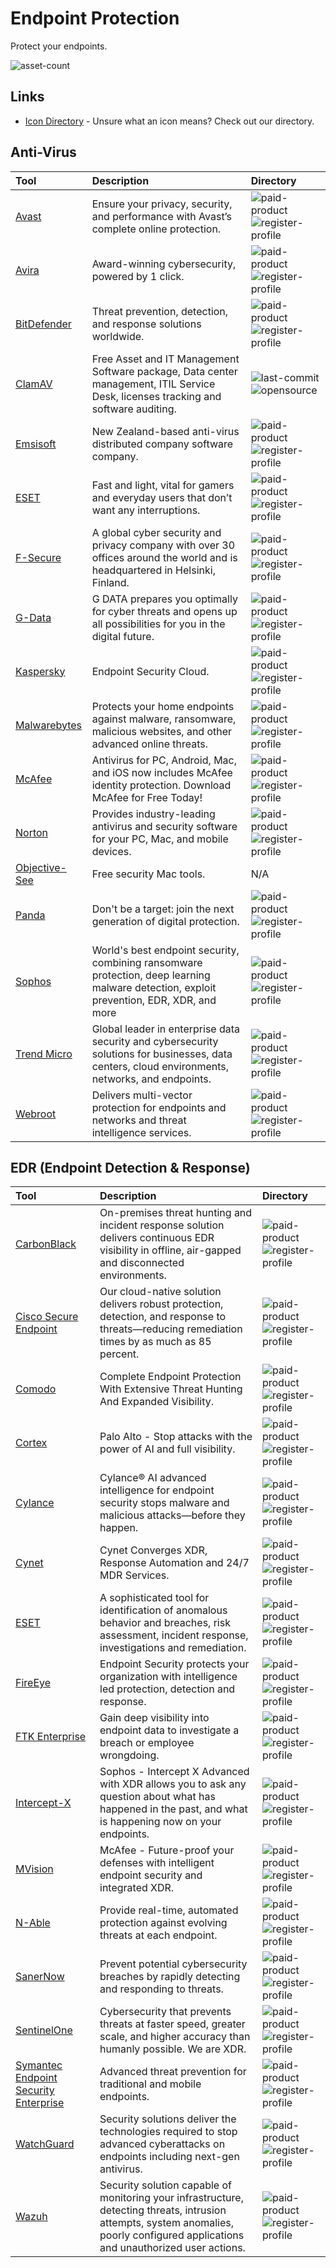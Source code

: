 # Endpoint Protection

Protect your endpoints.

![asset-count](https://img.shields.io/badge/Tools%20%26%20Resources%20Available-34-947cb0?style=for-the-badge)

## Links <!-- {docsify-ignore} -->

- [Icon Directory](../ICONS.md) - Unsure what an icon means? Check out our directory.

## Anti-Virus

| Tool | Description | Directory |
| :--- | :--- | :--- |
| [Avast](https://www.avast.com/) | Ensure your privacy, security, and performance with Avast’s complete online protection. | ![paid-product](https://raw.githubusercontent.com/0xPGP/SecTools/main/docs/icons/paid-product.png) ![register-profile](https://raw.githubusercontent.com/0xPGP/SecTools/main/docs/icons/register-profile.png) |
| [Avira](https://www.avira.com/) | Award-winning cybersecurity, powered by 1 click. | ![paid-product](https://raw.githubusercontent.com/0xPGP/SecTools/main/docs/icons/paid-product.png) ![register-profile](https://raw.githubusercontent.com/0xPGP/SecTools/main/docs/icons/register-profile.png)  |
| [BitDefender](https://bitdefender.com/) | Threat prevention, detection, and response solutions worldwide. | ![paid-product](https://raw.githubusercontent.com/0xPGP/SecTools/main/docs/icons/paid-product.png) ![register-profile](https://raw.githubusercontent.com/0xPGP/SecTools/main/docs/icons/register-profile.png)  |
| [ClamAV](https://github.com/Cisco-Talos/clamav) | Free Asset and IT Management Software package, Data center management, ITIL Service Desk, licenses tracking and software auditing. | ![last-commit](https://img.shields.io/github/last-commit/Cisco-Talos/clamav?color=947cb0&style=flat-square) ![opensource](https://raw.githubusercontent.com/0xPGP/SecTools/main/docs/icons/opensource.png) |
| [Emsisoft](https://www.emsisoft.com/en/) | New Zealand-based anti-virus distributed company software company. | ![paid-product](https://raw.githubusercontent.com/0xPGP/SecTools/main/docs/icons/paid-product.png) ![register-profile](https://raw.githubusercontent.com/0xPGP/SecTools/main/docs/icons/register-profile.png)  |
| [ESET](https://www.eset.com/us/home/antivirus/) | Fast and light, vital for gamers and everyday users that don’t want any interruptions. | ![paid-product](https://raw.githubusercontent.com/0xPGP/SecTools/main/docs/icons/paid-product.png) ![register-profile](https://raw.githubusercontent.com/0xPGP/SecTools/main/docs/icons/register-profile.png)  |
| [F-Secure](https://www.f-secure.com/) | A global cyber security and privacy company with over 30 offices around the world and is headquartered in Helsinki, Finland. | ![paid-product](https://raw.githubusercontent.com/0xPGP/SecTools/main/docs/icons/paid-product.png) ![register-profile](https://raw.githubusercontent.com/0xPGP/SecTools/main/docs/icons/register-profile.png)  |
| [G-Data](https://www.gdata-software.com/) | G DATA prepares you optimally for cyber threats and opens up all possibilities for you in the digital future. | ![paid-product](https://raw.githubusercontent.com/0xPGP/SecTools/main/docs/icons/paid-product.png) ![register-profile](https://raw.githubusercontent.com/0xPGP/SecTools/main/docs/icons/register-profile.png)  |
| [Kaspersky](https://www.kaspersky.com/) | Endpoint Security Cloud. | ![paid-product](https://raw.githubusercontent.com/0xPGP/SecTools/main/docs/icons/paid-product.png) ![register-profile](https://raw.githubusercontent.com/0xPGP/SecTools/main/docs/icons/register-profile.png) |
| [Malwarebytes](https://www.malwarebytes.com/) | Protects your home endpoints against malware, ransomware, malicious websites, and other advanced online threats. | ![paid-product](https://raw.githubusercontent.com/0xPGP/SecTools/main/docs/icons/paid-product.png) ![register-profile](https://raw.githubusercontent.com/0xPGP/SecTools/main/docs/icons/register-profile.png)  |
| [McAfee](https://www.mcafee.com/) | Antivirus for PC, Android, Mac, and iOS now includes McAfee identity protection. Download McAfee for Free Today! | ![paid-product](https://raw.githubusercontent.com/0xPGP/SecTools/main/docs/icons/paid-product.png) ![register-profile](https://raw.githubusercontent.com/0xPGP/SecTools/main/docs/icons/register-profile.png) |
| [Norton](https://us.norton.com/) | Provides industry-leading antivirus and security software for your PC, Mac, and mobile devices. | ![paid-product](https://raw.githubusercontent.com/0xPGP/SecTools/main/docs/icons/paid-product.png) ![register-profile](https://raw.githubusercontent.com/0xPGP/SecTools/main/docs/icons/register-profile.png)  |
| [Objective-See](https://objective-see.com/products.html) | Free security Mac tools. | N/A |
| [Panda](https://www.pandasecurity.com/en/) | Don't be a target: join the next generation of digital protection. | ![paid-product](https://raw.githubusercontent.com/0xPGP/SecTools/main/docs/icons/paid-product.png) ![register-profile](https://raw.githubusercontent.com/0xPGP/SecTools/main/docs/icons/register-profile.png)  |
| [Sophos](https://www.sophos.com/) | World's best endpoint security, combining ransomware protection, deep learning malware detection, exploit prevention, EDR, XDR, and more | ![paid-product](https://raw.githubusercontent.com/0xPGP/SecTools/main/docs/icons/paid-product.png) ![register-profile](https://raw.githubusercontent.com/0xPGP/SecTools/main/docs/icons/register-profile.png)  |
| [Trend Micro](https://www.trendmicro.com/) | Global leader in enterprise data security and cybersecurity solutions for businesses, data centers, cloud environments, networks, and endpoints. | ![paid-product](https://raw.githubusercontent.com/0xPGP/SecTools/main/docs/icons/paid-product.png) ![register-profile](https://raw.githubusercontent.com/0xPGP/SecTools/main/docs/icons/register-profile.png)  |
| [Webroot](https://webroot.com/) | Delivers multi-vector protection for endpoints and networks and threat intelligence services. | ![paid-product](https://raw.githubusercontent.com/0xPGP/SecTools/main/docs/icons/paid-product.png) ![register-profile](https://raw.githubusercontent.com/0xPGP/SecTools/main/docs/icons/register-profile.png)  |

## EDR (Endpoint Detection & Response)

| Tool | Description | Directory |
| :--- | :--- | :--- |
| [CarbonBlack](https://www.vmware.com/products/endpoint-detection-and-response.html) | On-premises threat hunting and incident response solution delivers continuous EDR visibility in offline, air-gapped and disconnected environments. | ![paid-product](https://raw.githubusercontent.com/0xPGP/SecTools/main/docs/icons/paid-product.png) ![register-profile](https://raw.githubusercontent.com/0xPGP/SecTools/main/docs/icons/register-profile.png)  |
| [Cisco Secure Endpoint](https://www.cisco.com/c/en/us/products/security/amp-for-endpoints/index.html) | Our cloud-native solution delivers robust protection, detection, and response to threats—reducing remediation times by as much as 85 percent. | ![paid-product](https://raw.githubusercontent.com/0xPGP/SecTools/main/docs/icons/paid-product.png) ![register-profile](https://raw.githubusercontent.com/0xPGP/SecTools/main/docs/icons/register-profile.png)  |
| [Comodo](https://www.comodo.com/endpoint-detection-response/) | Complete Endpoint Protection With Extensive Threat Hunting And Expanded Visibility. | ![paid-product](https://raw.githubusercontent.com/0xPGP/SecTools/main/docs/icons/paid-product.png) ![register-profile](https://raw.githubusercontent.com/0xPGP/SecTools/main/docs/icons/register-profile.png)  |
| [Cortex](https://www.paloaltonetworks.com/cortex/cortex-xdr) | Palo Alto - Stop attacks with the power of AI and full visibility. | ![paid-product](https://raw.githubusercontent.com/0xPGP/SecTools/main/docs/icons/paid-product.png) ![register-profile](https://raw.githubusercontent.com/0xPGP/SecTools/main/docs/icons/register-profile.png)  |
| [Cylance](https://www.blackberry.com/us/en/products/unified-endpoint-security/cylance-ai) | Cylance® AI advanced intelligence for endpoint security stops malware and malicious attacks—before they happen. | ![paid-product](https://raw.githubusercontent.com/0xPGP/SecTools/main/docs/icons/paid-product.png) ![register-profile](https://raw.githubusercontent.com/0xPGP/SecTools/main/docs/icons/register-profile.png)  |
| [Cynet](https://www.cynet.com/platform/) | Cynet Converges XDR, Response Automation and 24/7 MDR Services. | ![paid-product](https://raw.githubusercontent.com/0xPGP/SecTools/main/docs/icons/paid-product.png) ![register-profile](https://raw.githubusercontent.com/0xPGP/SecTools/main/docs/icons/register-profile.png)  |
| [ESET](https://www.eset.com/int/business/solutions/endpoint-detection-and-response/) | A sophisticated tool for identification of anomalous behavior and breaches, risk assessment, incident response, investigations and remediation. | ![paid-product](https://raw.githubusercontent.com/0xPGP/SecTools/main/docs/icons/paid-product.png) ![register-profile](https://raw.githubusercontent.com/0xPGP/SecTools/main/docs/icons/register-profile.png)  |
| [FireEye](https://www.fireeye.com/products/endpoint-security.html) | Endpoint Security protects your organization with intelligence led protection, detection and response. | ![paid-product](https://raw.githubusercontent.com/0xPGP/SecTools/main/docs/icons/paid-product.png) ![register-profile](https://raw.githubusercontent.com/0xPGP/SecTools/main/docs/icons/register-profile.png)  |
| [FTK Enterprise](https://www.exterro.com/ftk-enterprise) | Gain deep visibility into endpoint data to investigate a breach or employee wrongdoing. | ![paid-product](https://raw.githubusercontent.com/0xPGP/SecTools/main/docs/icons/paid-product.png) ![register-profile](https://raw.githubusercontent.com/0xPGP/SecTools/main/docs/icons/register-profile.png)  |
| [Intercept-X](https://www.sophos.com/en-us/products/endpoint-antivirus) | Sophos - Intercept X Advanced with XDR allows you to ask any question about what has happened in the past, and what is happening now on your endpoints. | ![paid-product](https://raw.githubusercontent.com/0xPGP/SecTools/main/docs/icons/paid-product.png) ![register-profile](https://raw.githubusercontent.com/0xPGP/SecTools/main/docs/icons/register-profile.png)  |
| [MVision](https://www.mcafee.com/enterprise/en-us/solutions/mvision-endpoint-security.html) | McAfee - Future-proof your defenses with intelligent endpoint security and integrated XDR. | ![paid-product](https://raw.githubusercontent.com/0xPGP/SecTools/main/docs/icons/paid-product.png) ![register-profile](https://raw.githubusercontent.com/0xPGP/SecTools/main/docs/icons/register-profile.png)  |
| [N-Able](https://www.n-able.com/products/endpoint-detection-and-response) | Provide real-time, automated protection against evolving threats at each endpoint. | ![paid-product](https://raw.githubusercontent.com/0xPGP/SecTools/main/docs/icons/paid-product.png) ![register-profile](https://raw.githubusercontent.com/0xPGP/SecTools/main/docs/icons/register-profile.png)  |
| [SanerNow](https://www.secpod.com/endpoint-detection-and-response-tool) | Prevent potential cybersecurity breaches by rapidly detecting and responding to threats. | ![paid-product](https://raw.githubusercontent.com/0xPGP/SecTools/main/docs/icons/paid-product.png) ![register-profile](https://raw.githubusercontent.com/0xPGP/SecTools/main/docs/icons/register-profile.png)  |
| [SentinelOne](https://www.sentinelone.com/) | Cybersecurity that prevents threats at faster speed, greater scale, and higher accuracy than humanly possible. We are XDR. | ![paid-product](https://raw.githubusercontent.com/0xPGP/SecTools/main/docs/icons/paid-product.png) ![register-profile](https://raw.githubusercontent.com/0xPGP/SecTools/main/docs/icons/register-profile.png)  |
| [Symantec Endpoint Security Enterprise](https://www.broadcom.com/products/cyber-security/endpoint/end-user/enterprise) | Advanced threat prevention for traditional and mobile endpoints. | ![paid-product](https://raw.githubusercontent.com/0xPGP/SecTools/main/docs/icons/paid-product.png) ![register-profile](https://raw.githubusercontent.com/0xPGP/SecTools/main/docs/icons/register-profile.png)  |
| [WatchGuard](https://www.watchguard.com/wgrd-products/endpoint-security) | Security solutions deliver the technologies required to stop advanced cyberattacks on endpoints including next-gen antivirus. | ![paid-product](https://raw.githubusercontent.com/0xPGP/SecTools/main/docs/icons/paid-product.png) ![register-profile](https://raw.githubusercontent.com/0xPGP/SecTools/main/docs/icons/register-profile.png)  |
| [Wazuh](https://wazuh.com/product/) | Security solution capable of monitoring your infrastructure, detecting threats, intrusion attempts, system anomalies, poorly configured applications and unauthorized user actions. | ![paid-product](https://raw.githubusercontent.com/0xPGP/SecTools/main/docs/icons/paid-product.png) ![register-profile](https://raw.githubusercontent.com/0xPGP/SecTools/main/docs/icons/register-profile.png)  |
